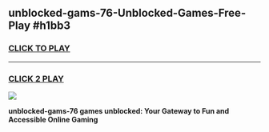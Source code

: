 
## unblocked-gams-76-Unblocked-Games-Free-Play #h1bb3
<h3>
<a href="https://us.freeplayer.one?title=unblocked-gams-76&ref=9M">CLICK TO PLAY</a></h3>
<hr>

<h3>
<a href="https://us.freeplayer.one?title=unblocked-gams-76&ref=9M">CLICK 2 PLAY</a>
  
</h3>

<a href="https://us.freeplayer.one?title=unblocked-gams-76&ref=9M"><img src="https://clearcache.store/games.png"></a>


**unblocked-gams-76 games unblocked: Your Gateway to Fun and Accessible Online Gaming**
